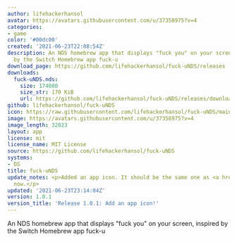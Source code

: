 ```yaml
---
author: lifehackerhansol
avatar: https://avatars.githubusercontent.com/u/37358975?v=4
categories:
- game
color: '#00dc00'
created: '2021-06-23T22:08:54Z'
description: An NDS homebrew app that displays "fuck you" on your screen, inspired
  by the Switch Homebrew app fuck-u
download_page: https://github.com/lifehackerhansol/fuck-uNDS/releases
downloads:
  fuck-uNDS.nds:
    size: 174080
    size_str: 170 KiB
    url: https://github.com/lifehackerhansol/fuck-uNDS/releases/download/1.0.1/fuck-uNDS.nds
github: lifehackerhansol/fuck-uNDS
icon: https://raw.githubusercontent.com/lifehackerhansol/fuck-uNDS/main/icon.bmp
image: https://avatars.githubusercontent.com/u/37358975?v=4
image_length: 32023
layout: app
license: mit
license_name: MIT License
source: https://github.com/lifehackerhansol/fuck-uNDS
systems:
- DS
title: fuck-uNDS
update_notes: <p>Added an app icon. It should be the same one as <a href="https://github.com/TheDude42069/fuck-u3DS">fuck-u3DS</a>
  now.</p>
updated: '2021-06-23T23:14:04Z'
version: 1.0.1
version_title: 'Release 1.0.1: Add an app icon!'
---
```

An NDS homebrew app that displays "fuck you" on your screen, inspired by the Switch Homebrew app fuck-u